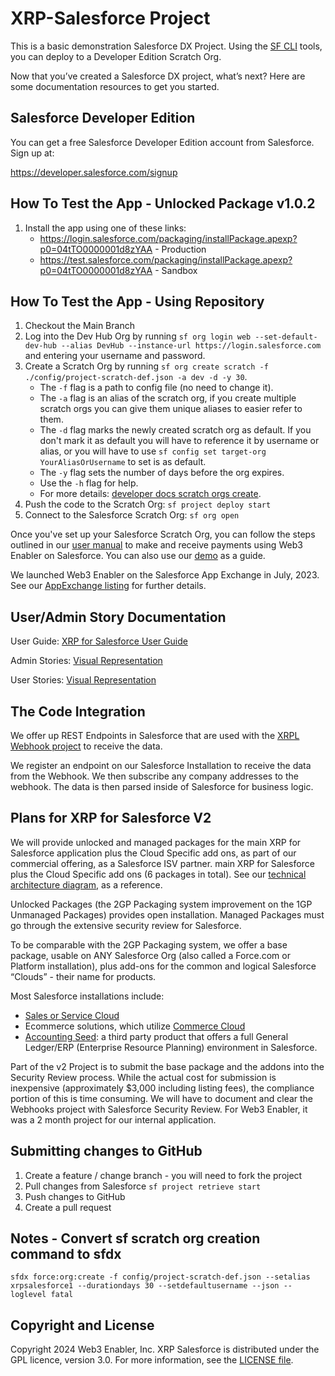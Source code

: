 # XRP-Salesforce Project

This is a basic demonstration Salesforce DX Project. Using the [SF CLI](https://developer.salesforce.com/tools/sfdxcli) tools, you can deploy to a Developer Edition Scratch Org.

Now that you’ve created a Salesforce DX project, what’s next? Here are some documentation resources to get you started.

## Salesforce Developer Edition

You can get a free Salesforce Developer Edition account from Salesforce. Sign up at:

https://developer.salesforce.com/signup

## How To Test the App - Unlocked Package v1.0.2
1. Install the app using one of these links:
    - https://login.salesforce.com/packaging/installPackage.apexp?p0=04tTO0000001d8zYAA - Production
    - https://test.salesforce.com/packaging/installPackage.apexp?p0=04tTO0000001d8zYAA - Sandbox

## How To Test the App - Using Repository

1. Checkout the Main Branch
1. Log into the Dev Hub Org by running `sf org login web --set-default-dev-hub --alias DevHub --instance-url https://login.salesforce.com` and entering your username and password.
1. Create a Scratch Org by running `sf org create scratch -f ./config/project-scratch-def.json -a dev -d -y 30`.
    - The `-f` flag is a path to config file (no need to change it).
    - The `-a` flag is an alias of the scratch org, if you create multiple scratch orgs you can give them unique aliases to easier refer to them.
    - The `-d` flag marks the newly created scratch org as default. If you don't mark it as default you will have to reference it by username or alias, or you will have to use `sf config set target-org YourAliasOrUsername` to set is as default.
    - The `-y` flag sets the number of days before the org expires.
    - Use the `-h` flag for help.
    - For more details: [developer docs scratch orgs create](https://developer.salesforce.com/docs/atlas.en-us.sfdx_dev.meta/sfdx_dev/sfdx_dev_scratch_orgs_create.htm).
1. Push the code to the Scratch Org: `sf project deploy start`
1. Connect to the Salesforce Scratch Org: `sf org open`

Once you've set up your Salesforce Scratch Org, you can follow the steps outlined in our [user manual](https://mukn.com/wp-content/uploads/2023/07/Web3-Enabler-for-Salesforce-User-Guide.pdf) to make and receive payments using Web3 Enabler on Salesforce. You can also use our [demo](https://www.youtube.com/watch?v=lkAp2vqQVTA) as a guide.  

We launched Web3 Enabler on the Salesforce App Exchange in July, 2023.  See our [AppExchange listing](https://appexchange.salesforce.com/appxListingDetail?listingId=ee4c011b-7a5b-4a50-91fb-f28049390858) for further details.

## User/Admin Story Documentation
User Guide: [XRP for Salesforce User Guide](https://github.com/MuKnSys/xrp-salesforce/blob/main/Documentation%20and%20Images/Web3%20Enabler%20XRP%20for%20Salesforce%20User%20Guide.pdf)

Admin Stories: [Visual Representation](https://github.com/MuKnSys/xrp-salesforce/blob/main/Documentation%20and%20Images/XRP%20for%20Salesforce%20Admin%20Story%20Map.png)

User Stories: [Visual Representation](https://github.com/MuKnSys/xrp-salesforce/blob/main/Documentation%20and%20Images/XRP%20for%20Salesforce%20User%20Story%20Map.png)


## The Code Integration

We offer up REST Endpoints in Salesforce that are used with the [XRPL Webhook project](https://webhook.xrpayments.co/) to receive the data.

We register an endpoint on our Salesforce Installation to receive the data from the Webhook.
We then subscribe any company addresses to the webhook.
The data is then parsed inside of Salesforce for business logic.


## Plans for XRP for Salesforce V2

We will provide unlocked and managed packages for the main XRP for Salesforce application plus the Cloud Specific add ons, as part of our commercial offering, as a Salesforce ISV partner. main XRP for Salesforce plus the Cloud Specific add ons (6 packages in total).  See our [technical architecture diagram](https://github.com/MuKnSys/xrp-salesforce/blob/main/Documentation%20and%20Images/xrp-for-salesforce-v2-technical-architecture.png), as a reference.

Unlocked Packages (the 2GP Packaging system improvement on the 1GP Unmanaged Packages) provides open installation. Managed Packages must go through the extensive security review for Salesforce.

To be comparable with the 2GP Packaging system, we offer a base package, usable on ANY Salesforce Org (also called a Force.com or Platform installation), plus add-ons for the common and logical Salesforce “Clouds” - their name for products.

Most Salesforce installations include:
* [Sales or Service Cloud](https://www.salesforce.com/sales)
* Ecommerce solutions, which utilize [Commerce Cloud](https://www.salesforce.com/commerce)
* [Accounting Seed](https://www.accountingseed.com): a third party product that offers a full General Ledger/ERP (Enterprise Resource Planning) environment in Salesforce.

Part of the v2 Project is to submit the base package and the addons into the Security Review process. While the actual cost for submission is inexpensive (approximately $3,000 including listing fees), the compliance portion of this is time consuming. We will have to document and clear the Webhooks project with Salesforce Security Review. For Web3 Enabler, it was a 2 month project for our internal application.


## Submitting changes to GitHub

1. Create a feature / change branch - you will need to fork the project
1. Pull changes from Salesforce `sf project retrieve start`
1. Push changes to GitHub
1. Create a pull request

## Notes - Convert sf scratch org creation command to sfdx

`sfdx force:org:create -f config/project-scratch-def.json --setalias xrpsalesforce1 --durationdays 30 --setdefaultusername --json --loglevel fatal`

## Copyright and License

Copyright 2024 Web3 Enabler, Inc.  XRP Salesforce is distributed under the GPL licence, version 3.0.  For more information, see the [LICENSE file](LICENSE).

